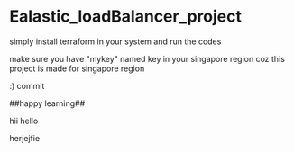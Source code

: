 # Ealastic_loadBalancer_project

simply install terraform in your system and run the codes

make sure you have "mykey" named key in your singapore region coz this project is made for singapore region 

:)
commit

##happy learning##

hii
hello


herjejfie
